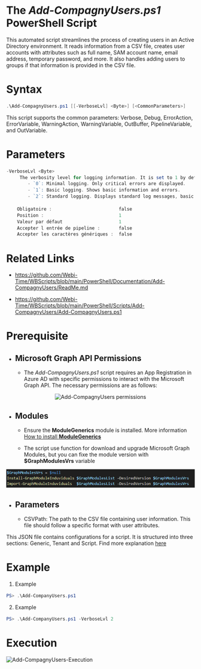 ﻿# The *Add-CompagnyUsers.ps1* PowerShell Script

This automated script streamlines the process of creating users in an Active Directory environment. It reads information from 
a CSV file, creates user accounts with attributes such as full name, SAM account name, email address, temporary password, and more. 
It also handles adding users to groups if that information is provided in the CSV file.

# Syntax
```powershell
.\Add-CompagnyUsers.ps1 [[-VerboseLvl] <Byte>] [<CommonParameters>]
```

This script supports the common parameters: Verbose, Debug, ErrorAction, ErrorVariable, WarningAction, 
WarningVariable, OutBuffer, PipelineVariable, and OutVariable.

# Parameters
```powershell
-VerboseLvl <Byte>
     The verbosity level for logging information. It is set to 1 by default.
        - `0`: Minimal logging. Only critical errors are displayed.
        - `1`: Basic logging. Shows basic information and errors.
        - `2`: Standard logging. Displays standard log messages, basic information, and errors.
    
    Obligatoire :                         false
    Position :                            1
    Valeur par défaut                     1
    Accepter l entrée de pipeline :       false
    Accepter les caractères génériques :  false
```


# Related Links
- https://github.com/Webi-Time/WBScripts/blob/main/PowerShell/Documentation/Add-CompagnyUsers/ReadMe.md

- https://github.com/Webi-Time/WBScripts/blob/main/PowerShell/Scripts/Add-CompagnyUsers/Add-CompagnyUsers.ps1
# Prerequisite
- ## Microsoft Graph API Permissions
	- The *Add-CompagnyUsers.ps1* script requires an App Registration in Azure AD with specific permissions to interact with the Microsoft Graph API. The necessary permissions are as follows:

<p align='center'>
<img src='Add-CompagnyUsers-Right.png' alt='Add-CompagnyUsers permissions' width='auto' height='auto' />
</p>

- ## Modules
	- Ensure the **ModuleGenerics** module is installed. More information [How to install **ModuleGenerics**](/Powershell/README.md)

	- The script use function for download and upgrade Microsoft Graph Modules, but you can fixe the module version with **$GraphModulesVrs** variable
<p align='center'>
<img src='/Datas/Images/FixMsGraphModuleVersion.png' alt='FixMsGraphModuleVersion' width='auto' height='auto' />
</p>

- ## Parameters
	- CSVPath: The path to the CSV file containing user information. This file should follow a specific format with user attributes.

This JSON file contains configurations for a script. It is structured into three sections: Generic, Tenant and Script. Find more explanation [here](/Powershell/README.md)

# Example

1. Example
```powershell
PS> .\Add-CompanyUsers.ps1
```

2. Example
```powershell
PS> .\Add-CompanyUsers.ps1 -VerboseLvl 2
```
# Execution
<img src='Add-CompagnyUsers-Execution.png' alt='Add-CompagnyUsers-Execution' width='auto' height='auto' />

